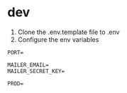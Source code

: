 

# dev
1. Clone the .env.template file to .env
2. Configure the env variables

```
PORT=

MAILER_EMAIL=
MAILER_SECRET_KEY=

PROD=
```